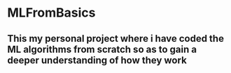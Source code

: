 # MLFromBasics

## This my personal project where i have coded the ML algorithms from scratch so as to gain a deeper understanding of how they work
